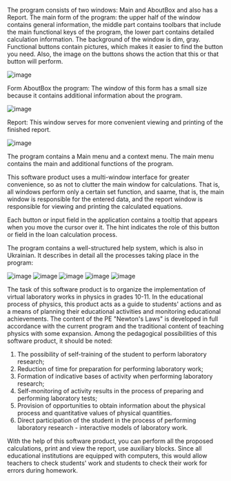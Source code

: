 The program consists of two windows: Main and AboutBox and also has a Report.
The main form of the program: the upper half of the window contains general information, the middle part contains toolbars that include the main functional keys of the program, the lower part contains detailed calculation information. The background of the window is dim, gray. Functional buttons contain pictures, which makes it easier to find the button you need. Also, the image on the buttons shows the action that this or that button will perform.

![image](https://github.com/user-attachments/assets/addfaf20-0950-4a18-acef-af7c27e0aa43)

Form AboutBox the program: The window of this form has a small size because it contains additional information about the program.

![image](https://github.com/user-attachments/assets/c6b141a3-a192-41d3-bdc5-d57354561f9a)

Report: This window serves for more convenient viewing and printing of the finished report.

![image](https://github.com/user-attachments/assets/40382367-7f07-48c5-91b2-481de6314176)

The program contains a Main menu and a context menu. The main menu contains the main and additional functions of the program.

This software product uses a multi-window interface for greater convenience, so as not to clutter the main window for calculations. That is, all windows perform only a certain set function, and saame, that is, the main window is responsible for the entered data, and the report window is responsible for viewing and printing the calculated equations.

Each button or input field in the application contains a tooltip that appears when you move the cursor over it. The hint indicates the role of this button or field in the loan calculation process.

The program contains a well-structured help system, which is also in Ukrainian. It describes in detail all the processes taking place in the program:

![image](https://github.com/user-attachments/assets/c937ed79-2a53-402a-ae20-6c176e493929)
![image](https://github.com/user-attachments/assets/e76d29d7-449e-4e1a-b62a-7227759df7cb)
![image](https://github.com/user-attachments/assets/8c96652e-4bde-4bda-87e3-82346d9adabc)
![image](https://github.com/user-attachments/assets/317d640d-1647-4454-84fc-32767f1252b5)
![image](https://github.com/user-attachments/assets/cb1cc62a-2c3c-4193-ba7a-11b241d86481)


The task of this software product is to organize the implementation of virtual laboratory works in physics in grades 10-11. In the educational process of physics, this product acts as a guide to students' actions and as a means of planning their educational activities and monitoring educational achievements.
The content of the PE "Newton's Laws" is developed in full accordance with the current program and the traditional content of teaching physics with some expansion.
Among the pedagogical possibilities of this software product, it should be noted:
1. The possibility of self-training of the student to perform laboratory research;
2. Reduction of time for preparation for performing laboratory work;
3. Formation of indicative bases of activity when performing laboratory research;
4. Self-monitoring of activity results in the process of preparing and performing laboratory tests;
5. Provision of opportunities to obtain information about the physical process and quantitative values ​​of physical quantities.
6. Direct participation of the student in the process of performing laboratory research - interactive models of laboratory work.
   
With the help of this software product, you can perform all the proposed calculations, print and view the report, use auxiliary blocks. Since all educational institutions are equipped with computers, this would allow teachers to check students' work and students to check their work for errors during homework.
